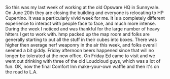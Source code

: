 So this was my last week of working at the old Opsware HQ in Sunnyvale. On June 20th they are closing the building and everyone is relocating to HP Cupertino. It was a particularly vivid week for me. It is a completely different experience to interact with people face to face, and much more intense. During the week I noticed and was thankful for the large number of heavy hitters I get to work with. hmp packed up the map room and folks are generally starting to put all the stuff in their cubes into boxes. There was higher then average nerf weaponry in the air this week, and folks overall seemed a bit giddy. Friday afternoon beers happened since that will no longer be tolerated at the new office. On Friday Ed came to visit and we went out drinking with three of the old Loudcloud guys, which was a lot of fun. OK, now the final Comfort Inn make-your-own waffle and then it's on the road to L.A.